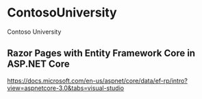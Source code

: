 # ContosoUniversity
Contoso University

## Razor Pages with Entity Framework Core in ASP.NET Core
https://docs.microsoft.com/en-us/aspnet/core/data/ef-rp/intro?view=aspnetcore-3.0&tabs=visual-studio
